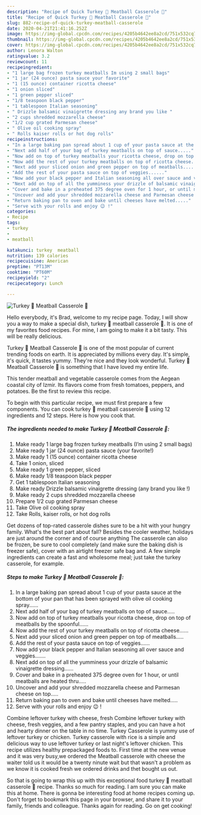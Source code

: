 ```yaml
---
description: "Recipe of Quick Turkey 🦃 Meatball Casserole 🥘"
title: "Recipe of Quick Turkey 🦃 Meatball Casserole 🥘"
slug: 882-recipe-of-quick-turkey-meatball-casserole
date: 2020-04-21T21:41:16.252Z
image: https://img-global.cpcdn.com/recipes/4205b4642ee8a2cd/751x532cq70/turkey-🦃-meatball-casserole-🥘-recipe-main-photo.jpg
thumbnail: https://img-global.cpcdn.com/recipes/4205b4642ee8a2cd/751x532cq70/turkey-🦃-meatball-casserole-🥘-recipe-main-photo.jpg
cover: https://img-global.cpcdn.com/recipes/4205b4642ee8a2cd/751x532cq70/turkey-🦃-meatball-casserole-🥘-recipe-main-photo.jpg
author: Lenora Walton
ratingvalue: 3.2
reviewcount: 11
recipeingredient:
- "1 large bag frozen turkey meatballs Im using 2 small bags"
- "1 jar (24 ounce) pasta sauce your favorite"
- "1 (15 ounce) container ricotta cheese"
- "1 onion sliced"
- "1 green pepper sliced"
- "1/8 teaspoon black pepper"
- "1 tablespoon Italian seasoning"
- " Drizzle balsamic vinaigrette dressing any brand you like "
- "2 cups shredded mozzarella cheese"
- "1/2 cup grated Parmesan cheese"
- " Olive oil cooking spray"
- " Rolls kaiser rolls or hot dog rolls"
recipeinstructions:
- "In a large baking pan spread about 1 cup of your pasta sauce at the bottom of your pan that has been sprayed with olive oil cooking spray......"
- "Next add half of your bag of turkey meatballs on top of sauce....."
- "Now add on top of turkey meatballs your ricotta cheese, drop on top of meatballs by the spoonful......"
- "Now add the rest of your turkey meatballs on top of ricotta cheese......"
- "Next add your sliced onion and green pepper on top of meatballs....."
- "Add the rest of your pasta sauce on top of veggies......"
- "Now add your black pepper and Italian seasoning all over sauce and veggies......."
- "Next add on top of all the yumminess your drizzle of balsamic vinaigrette dressing......"
- "Cover and bake in a preheated 375 degree oven for 1 hour, or until meatballs are heated thru....."
- "Uncover and add your shredded mozzarella cheese and Parmesan cheese on top....."
- "Return baking pan to oven and bake until cheeses have melted....."
- "Serve with your rolls and enjoy 😉 !"
categories:
- Recipe
tags:
- turkey
- 
- meatball

katakunci: turkey  meatball 
nutrition: 139 calories
recipecuisine: American
preptime: "PT13M"
cooktime: "PT60M"
recipeyield: "2"
recipecategory: Lunch

---
```



![Turkey 🦃 Meatball Casserole 🥘](https://img-global.cpcdn.com/recipes/4205b4642ee8a2cd/751x532cq70/turkey-🦃-meatball-casserole-🥘-recipe-main-photo.jpg)

Hello everybody, it's Brad, welcome to my recipe page. Today, I will show you a way to make a special dish, turkey 🦃 meatball casserole 🥘. It is one of my favorites food recipes. For mine, I am going to make it a bit tasty. This will be really delicious.

Turkey 🦃 Meatball Casserole 🥘 is one of the most popular of current trending foods on earth. It is appreciated by millions every day. It's simple, it's quick, it tastes yummy. They're nice and they look wonderful. Turkey 🦃 Meatball Casserole 🥘 is something that I have loved my entire life.

This tender meatball and vegetable casserole comes from the Aegean coastal city of Izmir. Its flavors come from fresh tomatoes, peppers, and potatoes. Be the first to review this recipe.


To begin with this particular recipe, we must first prepare a few components. You can cook turkey 🦃 meatball casserole 🥘 using 12 ingredients and 12 steps. Here is how you cook that.

<!--inarticleads1-->

##### The ingredients needed to make Turkey 🦃 Meatball Casserole 🥘:

1. Make ready 1 large bag frozen turkey meatballs (I’m using 2 small bags)
1. Make ready 1 jar (24 ounce) pasta sauce (your favorite!)
1. Make ready 1 (15 ounce) container ricotta cheese
1. Take 1 onion, sliced
1. Make ready 1 green pepper, sliced
1. Make ready 1/8 teaspoon black pepper
1. Get 1 tablespoon Italian seasoning
1. Make ready  Drizzle balsamic vinaigrette dressing (any brand you like !)
1. Make ready 2 cups shredded mozzarella cheese
1. Prepare 1/2 cup grated Parmesan cheese
1. Take  Olive oil cooking spray
1. Take  Rolls, kaiser rolls, or hot dog rolls


Get dozens of top-rated casserole dishes sure to be a hit with your hungry family. What&#39;s the best part about fall? Besides the cooler weather, holidays are just around the corner and of course anything The casserole can also be frozen, be sure to cool completely (and make sure the baking dish is freezer safe), cover with an airtight freezer safe bag and. A few simple ingredients can create a fast and wholesome meal; just take the turkey casserole, for example. 

<!--inarticleads2-->

##### Steps to make Turkey 🦃 Meatball Casserole 🥘:

1. In a large baking pan spread about 1 cup of your pasta sauce at the bottom of your pan that has been sprayed with olive oil cooking spray......
1. Next add half of your bag of turkey meatballs on top of sauce.....
1. Now add on top of turkey meatballs your ricotta cheese, drop on top of meatballs by the spoonful......
1. Now add the rest of your turkey meatballs on top of ricotta cheese......
1. Next add your sliced onion and green pepper on top of meatballs.....
1. Add the rest of your pasta sauce on top of veggies......
1. Now add your black pepper and Italian seasoning all over sauce and veggies.......
1. Next add on top of all the yumminess your drizzle of balsamic vinaigrette dressing......
1. Cover and bake in a preheated 375 degree oven for 1 hour, or until meatballs are heated thru.....
1. Uncover and add your shredded mozzarella cheese and Parmesan cheese on top.....
1. Return baking pan to oven and bake until cheeses have melted.....
1. Serve with your rolls and enjoy 😉 !


Combine leftover turkey with cheese, fresh Combine leftover turkey with cheese, fresh veggies, and a few pantry staples, and you can have a hot and hearty dinner on the table in no time. Turkey Casserole is yummy use of leftover turkey or chicken. Turkey casserole with rice is a simple and delicious way to use leftover turkey or last night&#39;s leftover chicken. This recipe utilizes healthy prepackaged foods to. First time at the new venue and it was very busy,we ordered the Meatball casserole with cheese the waiter told us it would be a twenty ninute wait but that wasn&#39;t a problem as we know it is cooked fresh we ordered drinks and thet bought us out. 

So that is going to wrap this up with this exceptional food turkey 🦃 meatball casserole 🥘 recipe. Thanks so much for reading. I am sure you can make this at home. There is gonna be interesting food at home recipes coming up. Don't forget to bookmark this page in your browser, and share it to your family, friends and colleague. Thanks again for reading. Go on get cooking!
